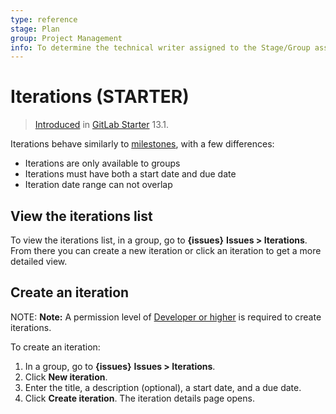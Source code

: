 ```yaml
---
type: reference
stage: Plan
group: Project Management
info: To determine the technical writer assigned to the Stage/Group associated with this page, see https://about.gitlab.com/handbook/engineering/ux/technical-writing/#designated-technical-writers
---
```


# Iterations **(STARTER)**

> [Introduced](https://gitlab.com/gitlab-org/gitlab/-/issues/214713) in [GitLab Starter](https://about.gitlab.com/pricing/) 13.1.

Iterations behave similarly to [milestones](../../project/milestones/index.md), with a few differences:

- Iterations are only available to groups
- Iterations must have both a start date and due date
- Iteration date range can not overlap

## View the iterations list

To view the iterations list, in a group, go to **{issues}** **Issues > Iterations**.
From there you can create a new iteration or click an iteration to get a more detailed view.

## Create an iteration

NOTE: **Note:**
A permission level of [Developer or higher](../../permissions.md) is required to create iterations.

To create an iteration:

1. In a group, go to **{issues}** **Issues > Iterations**.
1. Click **New iteration**.
1. Enter the title, a description (optional), a start date, and a due date.
1. Click **Create iteration**. The iteration details page opens.

<!-- ## Troubleshooting

Include any troubleshooting steps that you can foresee. If you know beforehand what issues
one might have when setting this up, or when something is changed, or on upgrading, it's
important to describe those, too. Think of things that may go wrong and include them here.
This is important to minimize requests for support, and to avoid doc comments with
questions that you know someone might ask.

Each scenario can be a third-level heading, e.g. `### Getting error message X`.
If you have none to add when creating a doc, leave this section in place
but commented out to help encourage others to add to it in the future. -->
